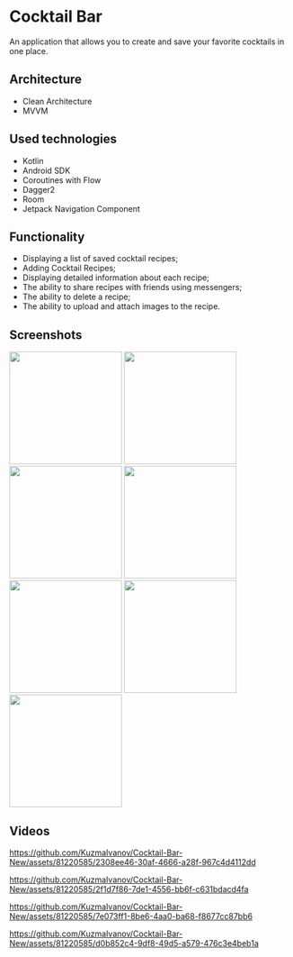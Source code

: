 ﻿# Cocktail Bar
An application that allows you to create and save your favorite cocktails in one place.

## Architecture

- Clean Architecture
- MVVM

## Used technologies

- Kotlin
- Android SDK
- Coroutines with Flow
- Dagger2
- Room
- Jetpack Navigation Component

## Functionality

- Displaying a list of saved cocktail recipes;
- Adding Cocktail Recipes;
- Displaying detailed information about each recipe;
- The ability to share recipes with friends using messengers;
- The ability to delete a recipe;
- The ability to upload and attach images to the recipe.

## Screenshots

<image src="https://github.com/KuzmaIvanov/Cocktail-Bar-New/assets/81220585/7ec59029-2170-4866-8cf0-e3df2c0e16ca" width=200/>
<image src="https://github.com/KuzmaIvanov/Cocktail-Bar-New/assets/81220585/23b6ae5e-1113-4d8e-9c2a-e82cb83886e0" width=200/>
<image src="https://github.com/KuzmaIvanov/Cocktail-Bar-New/assets/81220585/8e7bdcb3-4088-47c6-a4e7-be4180c45ef2" width=200/>
<image src="https://github.com/KuzmaIvanov/Cocktail-Bar-New/assets/81220585/63f87919-8d4c-47e1-9b6d-53365927f5e6" width=200/>
<image src="https://github.com/KuzmaIvanov/Cocktail-Bar-New/assets/81220585/aecdf4fe-bf81-4a56-bd65-2776f35fb4ac" width=200/>
<image src="https://github.com/KuzmaIvanov/Cocktail-Bar-New/assets/81220585/ed572800-0f42-4f53-bd48-131fc0c23acd" width=200/>
<image src="https://github.com/KuzmaIvanov/Cocktail-Bar-New/assets/81220585/e54a91f6-75f0-4b97-bfb2-f6c280f104c3" width=200/>

## Videos


https://github.com/KuzmaIvanov/Cocktail-Bar-New/assets/81220585/2308ee46-30af-4666-a28f-967c4d4112dd



https://github.com/KuzmaIvanov/Cocktail-Bar-New/assets/81220585/2f1d7f86-7de1-4556-bb6f-c631bdacd4fa




https://github.com/KuzmaIvanov/Cocktail-Bar-New/assets/81220585/7e073ff1-8be6-4aa0-ba68-f8677cc87bb6



https://github.com/KuzmaIvanov/Cocktail-Bar-New/assets/81220585/d0b852c4-9df8-49d5-a579-476c3e4beb1a

